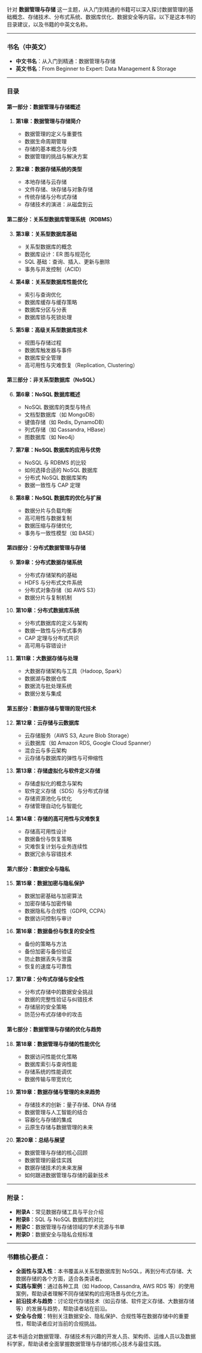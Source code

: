 针对 **数据管理与存储** 这一主题，从入门到精通的书籍可以深入探讨数据管理的基础概念、存储技术、分布式系统、数据库优化、数据安全等内容。以下是这本书的目录建议，以及书籍的中英文名称。

---

### **书名（中英文）**

* **中文书名**：从入门到精通：数据管理与存储
* **英文书名**：From Beginner to Expert: Data Management & Storage

---

### **目录**

#### **第一部分：数据管理与存储概述**

1. **第1章：数据管理与存储简介**

   * 数据管理的定义与重要性
   * 数据生命周期管理
   * 存储的基本概念与分类
   * 数据管理的挑战与解决方案

2. **第2章：数据存储系统的类型**

   * 本地存储与云存储
   * 文件存储、块存储与对象存储
   * 传统存储与分布式存储
   * 存储技术的演进：从磁盘到云

#### **第二部分：关系型数据库管理系统（RDBMS）**

3. **第3章：关系型数据库基础**

   * 关系型数据库的概念
   * 数据库设计：ER 图与规范化
   * SQL 基础：查询、插入、更新与删除
   * 事务与并发控制（ACID）

4. **第4章：关系型数据库性能优化**

   * 索引与查询优化
   * 数据库缓存与缓存策略
   * 数据库分区与分表
   * 数据库锁与死锁处理

5. **第5章：高级关系型数据库技术**

   * 视图与存储过程
   * 数据库触发器与事件
   * 数据库安全管理
   * 高可用性与灾难恢复（Replication, Clustering）

#### **第三部分：非关系型数据库（NoSQL）**

6. **第6章：NoSQL 数据库概述**

   * NoSQL 数据库的类型与特点
   * 文档型数据库（如 MongoDB）
   * 键值存储（如 Redis, DynamoDB）
   * 列式存储（如 Cassandra, HBase）
   * 图数据库（如 Neo4j）

7. **第7章：NoSQL 数据库的应用与优势**

   * NoSQL 与 RDBMS 的比较
   * 如何选择合适的 NoSQL 数据库
   * 分布式 NoSQL 数据库架构
   * 数据一致性与 CAP 定理

8. **第8章：NoSQL 数据库的优化与扩展**

   * 数据分片与负载均衡
   * 高可用性与数据复制
   * 数据压缩与存储优化
   * 事务与一致性模型（如 BASE）

#### **第四部分：分布式数据管理与存储**

9. **第9章：分布式数据存储系统**

   * 分布式存储架构的基础
   * HDFS 与分布式文件系统
   * 分布式对象存储（如 AWS S3）
   * 数据分片与复制机制

10. **第10章：分布式数据库系统**

    * 分布式数据库的定义与架构
    * 数据一致性与分布式事务
    * CAP 定理与分布式共识
    * 高可用与容错设计

11. **第11章：大数据存储与处理**

    * 大数据存储架构与工具（Hadoop, Spark）
    * 数据湖与数据仓库
    * 数据流与批处理系统
    * 数据分发与集成

#### **第五部分：数据存储与管理的现代技术**

12. **第12章：云存储与云数据库**

    * 云存储服务（AWS S3, Azure Blob Storage）
    * 云数据库（如 Amazon RDS, Google Cloud Spanner）
    * 混合云与多云架构
    * 云存储与数据库的弹性与可伸缩性

13. **第13章：存储虚拟化与软件定义存储**

    * 存储虚拟化的概念与架构
    * 软件定义存储（SDS）与分布式存储
    * 存储资源池化与优化
    * 存储管理自动化与智能化

14. **第14章：存储的高可用性与灾难恢复**

    * 存储高可用性设计
    * 数据备份与恢复策略
    * 灾难恢复计划与业务连续性
    * 数据冗余与容错技术

#### **第六部分：数据安全与隐私**

15. **第15章：数据加密与隐私保护**

    * 数据加密基础与加密算法
    * 加密存储与加密传输
    * 数据隐私与合规性（GDPR, CCPA）
    * 数据访问控制与审计

16. **第16章：数据备份与恢复的安全性**

    * 备份的策略与方法
    * 备份加密与备份验证
    * 防止数据丢失与泄露
    * 恢复的速度与可靠性

17. **第17章：分布式存储与安全性**

    * 分布式存储中的数据安全挑战
    * 数据的完整性验证与纠错技术
    * 存储层的安全策略
    * 防范分布式存储中的攻击

#### **第七部分：数据管理与存储的优化与趋势**

18. **第18章：数据管理与存储的性能优化**

    * 数据访问性能优化策略
    * 数据库索引与查询性能
    * 存储系统的性能调优
    * 数据传输与带宽优化

19. **第19章：数据存储与管理的未来趋势**

    * 存储技术的创新：量子存储、DNA 存储
    * 数据管理与人工智能的结合
    * 容器化与存储的集成
    * 云原生存储与数据管理的未来

20. **第20章：总结与展望**

    * 数据管理与存储的核心回顾
    * 数据管理的最佳实践
    * 数据存储技术的未来发展
    * 如何跟进数据管理与存储的最新技术

---

### **附录：**

* **附录A**：常见数据存储工具与平台介绍
* **附录B**：SQL 与 NoSQL 数据库的对比
* **附录C**：数据管理与存储领域的学术资源与书单
* **附录D**：数据安全与隐私合规标准

---

### **书籍核心要点：**

* **全面性与深入性**：本书覆盖从关系型数据库到 NoSQL，再到分布式存储、大数据存储的各个方面，适合各类读者。
* **实践与案例**：通过各种工具（如 Hadoop, Cassandra, AWS RDS 等）的使用案例，帮助读者理解不同存储架构的应用场景与优化方法。
* **前沿技术与趋势**：讨论现代存储技术（如云存储、软件定义存储、大数据存储等）的发展与趋势，帮助读者站在前沿。
* **安全与合规**：特别关注数据安全、隐私保护、合规性等在数据存储中的重要性，帮助读者应对当前的合规挑战。

这本书适合对数据管理、存储技术有兴趣的开发人员、架构师、运维人员以及数据科学家，帮助读者全面掌握数据管理与存储的核心技术与最佳实践。

